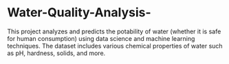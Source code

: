 # Water-Quality-Analysis-
This project analyzes and predicts the potability of water (whether it is safe for human consumption) using data science and machine learning techniques. The dataset includes various chemical properties of water such as pH, hardness, solids, and more.
